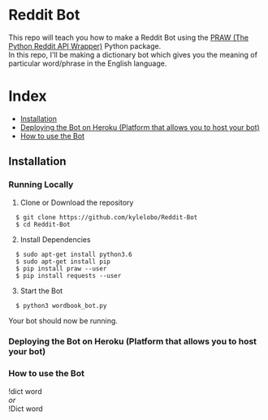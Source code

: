 # Reddit Bot
This repo will teach you how to make a Reddit Bot using the [PRAW (The Python Reddit API Wrapper)](https://praw.readthedocs.io/en/latest/) Python package. <br>
In this repo, I'll be making a dictionary bot which gives you the meaning of particular word/phrase in the English language.

# Index
+ [Installation](#installation)
+ [Deploying the Bot on Heroku (Platform that allows you to host your bot)](#deploying_the_bot)
+ [How to use the Bot](#how_to_use_the_application)

## Installation<a name="installation"></a>
### Running Locally
1. Clone or Download the repository
```
  $ git clone https://github.com/kylelobo/Reddit-Bot
  $ cd Reddit-Bot
```
2. Install Dependencies
```
  $ sudo apt-get install python3.6
  $ sudo apt-get install pip
  $ pip install praw --user
  $ pip install requests --user
```
3. Start the Bot
```
  $ python3 wordbook_bot.py
```
Your bot should now be running.


### Deploying the Bot on Heroku (Platform that allows you to host your bot)<a name="deploying_the_bot"></a>



### How to use the Bot<a name="how_to_use_the_application"></a>
!dict word <br>
<i>or</i> <br>
!Dict word
